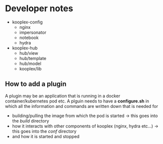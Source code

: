 # Developer notes

* kooplex-config
  * nginx
  * impersonator
  * notebook
  * hydra
* kooplex-hub
  * hub/view 
  * hub/template
  * hub/model
  * kooplex/lib

## How to add a plugin

A plugin may be an application that is running in a docker container/kubernetes pod etc. A plguin needs to have a **configure.sh** in which all the information and commands are written down that is needed for 
* building/pulling the image from which the pod is started -> this goes into the *build* directory
* how it interacts with other components of kooplex (nginx, hydra etc...) -> this goes into the *conf* directory
* and how it is started and stopped

